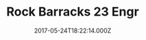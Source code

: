 ---
date: 2017-05-24T18:22:14.000Z
title: Rock Barracks 23 Engr
latitude: 52.083250086624965
longitude: 1.384471199268997
category: checkin
---